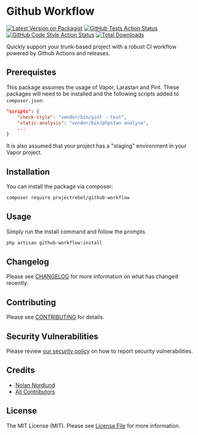 # Github Workflow 

[![Latest Version on Packagist](https://img.shields.io/packagist/v/projectrebel/github-workflow.svg?style=flat-square)](https://packagist.org/packages/projectrebel/github-workflow)
[![GitHub Tests Action Status](https://img.shields.io/github/actions/workflow/status/projectrebel/github-workflow/run-tests.yml?branch=main&label=tests&style=flat-square)](https://github.com/projectrebel/github-workflow/actions?query=workflow%3Arun-tests+branch%3Amain)
[![GitHub Code Style Action Status](https://img.shields.io/github/actions/workflow/status/projectrebel/github-workflow/fix-php-code-style-issues.yml?branch=main&label=code%20style&style=flat-square)](https://github.com/projectrebel/github-workflow/actions?query=workflow%3A"Fix+PHP+code+style+issues"+branch%3Amain)
[![Total Downloads](https://img.shields.io/packagist/dt/projectrebel/github-workflow.svg?style=flat-square)](https://packagist.org/packages/projectrebel/github-workflow)

Quickly support your trunk-based project with a robust CI workflow powered by Github Actions and releases.
## Prerequistes

This package assumes the usage of Vapor, Larastan and Pint. These packages will need to be installed and the following scripts added to `composer.json`:
```json
"scripts": {
    "check-style": "vendor/bin/pint --test",
    "static-analysis": "vendor/bin/phpstan analyse",
    ...
}
```

It is also assumed that your project has a "staging" environment in your Vapor project.

## Installation

You can install the package via composer:

```bash
composer require projectrebel/github-workflow
```

## Usage
Simply run the install command and follow the prompts.
```bash
php artisan github-workflow:install
```

## Changelog

Please see [CHANGELOG](CHANGELOG.md) for more information on what has changed recently.

## Contributing

Please see [CONTRIBUTING](CONTRIBUTING.md) for details.

## Security Vulnerabilities

Please review [our security policy](../../security/policy) on how to report security vulnerabilities.

## Credits

- [Nolan Nordlund](https://github.com/nolannordlund)
- [All Contributors](../../contributors)

## License

The MIT License (MIT). Please see [License File](LICENSE.md) for more information.
